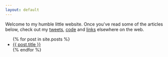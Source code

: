 ```yaml
---
layout: default
---
```

Welcome to my humble little website. Once you've read some of the articles below, check out my [tweets](http://twitter.com/dreger), [code](http://github.com/dreger) and [links](http://pinboard.in/u:dreger) elsewhere on the web. <script type="text/javascript">
var d=new Date();
var weekday=new Array(7); 
weekday[0]="Sunday";
weekday[1]="Monday";
weekday[2]="Tuesday";
weekday[3]="Wednesday";
weekday[4]="Thursday";
weekday[5]="Friday";
weekday[6]="Saturday";
var n = weekday[d.getDay()];
document.write("Have a great "+n+".")
</script>

<section class="list">
<ul>
{% for post in site.posts %}<li><a href="{{ post.url }}">{{ post.title }}</a></li>{% endfor %} 
</ul>
</section>
